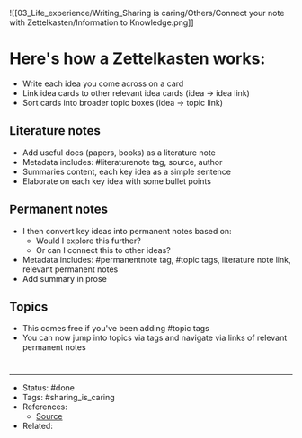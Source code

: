 ![[03_Life_experience/Writing_Sharing is caring/Others/Connect your note with Zettelkasten/Information to Knowledge.png]]

# Here's how a Zettelkasten works:
- Write each idea you come across on a card
- Link idea cards to other relevant idea cards (idea -> idea link)
- Sort cards into broader topic boxes (idea -> topic link)

## Literature notes
- Add useful docs (papers, books) as a literature note
- Metadata includes: #literaturenote tag, source, author
- Summaries content, each key idea as a simple sentence
- Elaborate on each key idea with some bullet points

## Permanent notes
- I then convert key ideas into permanent notes based on:
	- Would I explore this further?
	- Or can I connect this to other ideas?
- Metadata includes: #permanentnote tag, #topic tags, literature note link, relevant permanent notes
- Add summary in prose

## Topics
- This comes free if you've been adding #topic tags
- You can now jump into topics via tags and navigate via links of relevant permanent notes

#
---
- Status: #done
- Tags: #sharing_is_caring
- References:
	- [Source](https://twitter.com/eugeneyan/status/1259540160468770817)
- Related:
